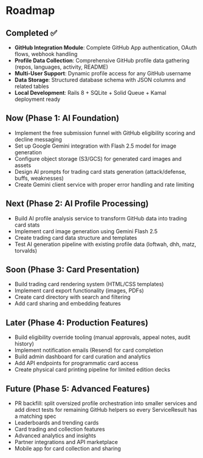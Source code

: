 # Roadmap

## Completed ✅

- **GitHub Integration Module**: Complete GitHub App authentication, OAuth flows, webhook handling
- **Profile Data Collection**: Comprehensive GitHub profile data gathering (repos, languages,
  activity, README)
- **Multi-User Support**: Dynamic profile access for any GitHub username
- **Data Storage**: Structured database schema with JSON columns and related tables
- **Local Development**: Rails 8 + SQLite + Solid Queue + Kamal deployment ready

## Now (Phase 1: AI Foundation)

- Implement the free submission funnel with GitHub eligibility scoring and decline messaging
- Set up Google Gemini integration with Flash 2.5 model for image generation
- Configure object storage (S3/GCS) for generated card images and assets
- Design AI prompts for trading card stats generation (attack/defense, buffs, weaknesses)
- Create Gemini client service with proper error handling and rate limiting

## Next (Phase 2: AI Profile Processing)

- Build AI profile analysis service to transform GitHub data into trading card stats
- Implement card image generation using Gemini Flash 2.5
- Create trading card data structure and templates
- Test AI generation pipeline with existing profile data (loftwah, dhh, matz, torvalds)

## Soon (Phase 3: Card Presentation)

- Build trading card rendering system (HTML/CSS templates)
- Implement card export functionality (images, PDFs)
- Create card directory with search and filtering
- Add card sharing and embedding features

## Later (Phase 4: Production Features)

- Build eligibility override tooling (manual approvals, appeal notes, audit history)
- Implement notification emails (Resend) for card completion
- Build admin dashboard for card curation and analytics
- Add API endpoints for programmatic card access
- Create physical card printing pipeline for limited edition decks

## Future (Phase 5: Advanced Features)

- PR backfill: split oversized profile orchestration into smaller services and add direct tests for
  remaining GitHub helpers so every ServiceResult has a matching spec
- Leaderboards and trending cards
- Card trading and collection features
- Advanced analytics and insights
- Partner integrations and API marketplace
- Mobile app for card collection and sharing
